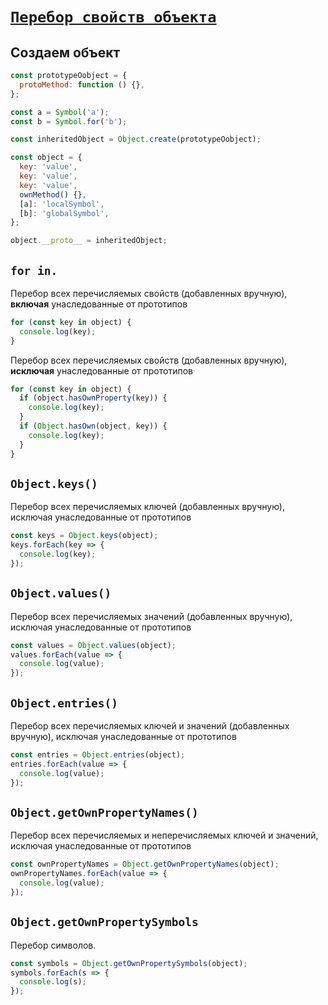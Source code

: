 # [`Перебор свойств объекта`](../index.md)

## Создаем объект

```js
const prototypeOobject = {
  protoMethod: function () {},
};

const a = Symbol('a');
const b = Symbol.for('b');

const inheritedObject = Object.create(prototypeOobject);

const object = {
  key: 'value',
  key: 'value',
  key: 'value',
  ownMethod() {},
  [a]: 'localSymbol',
  [b]: 'globalSymbol',
};

object.__proto__ = inheritedObject;
```

## `for in.`

Перебор всех перечисляемых свойств (добавленных вручную), **включая** унаследованные от прототипов

```js
for (const key in object) {
  console.log(key);
}
```

Перебор всех перечисляемых свойств (добавленных вручную), **исключая** унаследованные от прототипов

```js
for (const key in object) {
  if (object.hasOwnProperty(key)) {
    console.log(key);
  }
  if (Object.hasOwn(object, key)) {
    console.log(key);
  }
}
```

## `Object.keys()`

Перебор всех перечисляемых ключей (добавленных вручную), исключая унаследованные от прототипов

```js
const keys = Object.keys(object);
keys.forEach(key => {
  console.log(key);
});
```

## `Object.values()`

Перебор всех перечисляемых значений (добавленных вручную), исключая унаследованные от прототипов

```js
const values = Object.values(object);
values.forEach(value => {
  console.log(value);
});
```

## `Object.entries()`

Перебор всех перечисляемых ключей и значений (добавленных вручную), исключая унаследованные от прототипов

```js
const entries = Object.entries(object);
entries.forEach(value => {
  console.log(value);
});
```

## `Object.getOwnPropertyNames()`

Перебор всех перечисляемых и неперечисляемых ключей и значений, исключая унаследованные от прототипов

```js
const ownPropertyNames = Object.getOwnPropertyNames(object);
ownPropertyNames.forEach(value => {
  console.log(value);
});
```

## `Object.getOwnPropertySymbols`

Перебор символов.

```js
const symbols = Object.getOwnPropertySymbols(object);
symbols.forEach(s => {
  console.log(s);
});
```
